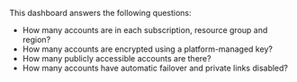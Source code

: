 This dashboard answers the following questions:

- How many accounts are in each subscription, resource group and region?
- How many accounts are encrypted using a platform-managed key?
- How many publicly accessible accounts are there?
- How many accounts have automatic failover and private links disabled?
